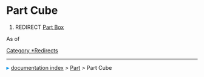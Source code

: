 # Part Cube
1.  REDIRECT [Part Box](Part_Box.md)

As of 

[Category   *Redirects](Category_Redirects.md)



---
![](images/Right_arrow.png) [documentation index](../README.md) > [Part](Part_Workbench.md) > Part Cube
